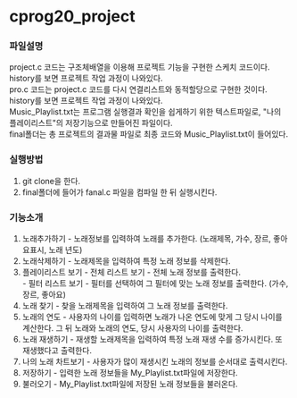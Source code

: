 # cprog20_project

### 파일설명
project.c 코드는 구조체배열을 이용해 프로젝트 기능을 구현한 스케치 코드이다. history를 보면 프로젝트 작업 과정이 나와있다.  
pro.c 코드는 project.c 코드를 다시 연결리스트와 동적할당으로 구현한 것이다. history를 보면 프로젝트 작업 과정이 나와있다.   
Music_Playlist.txt는 프로그램 실행결과 확인을 쉽게하기 위한 텍스트파일로, "나의 플레이리스트"의 저장기능으로 만들어진 파일이다.  
final폴더는 총 프로젝트의 결과물 파일로 최종 코드와 Music_Playlist.txt이 들어있다.  

### 실행방법
1. git clone을 한다.  
2. final폴더에 들어가 fanal.c 파일을 컴파일 한 뒤 실행시킨다. 

### 기능소개
1. 노래추가하기 - 노래정보를 입력하여 노래를 추가한다. (노래제목, 가수, 장르, 좋아요표시, 노래 년도)  
2. 노래삭제하기 - 노래제목을 입력하여 특정 노래 정보를 삭제한다. 
3. 플레이리스트 보기 - 전체 리스트 보기 - 전체 노래 정보를 출력한다.   
                     - 필터 리스트 보기 - 필터를 선택하여 그 필터에 맞는 노래 정보를 출력한다. (가수, 장르, 좋아요)  
4. 노래 찾기 - 찾을 노래제목을 입력하여 그 노래 정보를 출력한다.
5. 노래의 연도 - 사용자의 나이를 입력하면 노래가 나온 연도에 맞게 그 당시 나이를 계산한다. 그 뒤 노래와 노래의 연도, 당시 사용자의 나이를 출력한다.  
6. 노래 재생하기 - 재생할 노래제목을 입력하여 특정 노래 재생 수를 증가시킨다. 또 재생했다고 출력한다.  
7. 나의 노래 차트보기 - 사용자가 많이 재생시킨 노래의 정보를 순서대로 출력시킨다. 
8. 저장하기 - 입력한 노래 정보들을 My_Playlist.txt파일에 저장한다.
9. 불러오기 - My_Playlist.txt파일에 저장된 노래 정보들을 불러온다.


